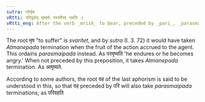 ```yaml
---
sutra: परेर्मृषः
vRtti: परिपूर्वाद् मृष्यतेः परस्मैपदं भवति ॥
vRtti_eng: After the verb _mrish_ to bear, preceded by _pari_, _parasmaipada_ is used, even when the fruit of the action accrues to the agent.
---
```

The root मृष "to suffer" is _svaritet_, and by _sutra_ (I. 3. 72) it would have taken _Atmanepada_ termination when the fruit of the action accrued to the agent. This ordains _parasmaipada_ instead. As परमृष्यति 'he endures or he becomes angry.' When not preceded by this preposition, it takes _Atmanepada_ termination. As आमृष्यते.

According to some authors, the root वह of the last aphorism is said to be understood in this, so that वह preceded by परि will also take _parasmaipada_ terminations; as परिवहति
